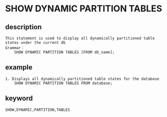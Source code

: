 <!-- 
Licensed to the Apache Software Foundation (ASF) under one
or more contributor license agreements.  See the NOTICE file
distributed with this work for additional information
regarding copyright ownership.  The ASF licenses this file
to you under the Apache License, Version 2.0 (the
"License"); you may not use this file except in compliance
with the License.  You may obtain a copy of the License at
   http://www.apache.org/licenses/LICENSE-2.0
 Unless required by applicable law or agreed to in writing,
software distributed under the License is distributed on an
"AS IS" BASIS, WITHOUT WARRANTIES OR CONDITIONS OF ANY
KIND, either express or implied.  See the License for the
specific language governing permissions and limitations
under the License.
-->

 # SHOW DYNAMIC PARTITION TABLES
## description
    This statement is used to display all dynamically partitioned table states under the current db
    Grammar：
        SHOW DYNAMIC PARTITION TABLES [FROM db_name];

 ## example
    1. Displays all dynamically partitioned table states for the database
        SHOW DYNAMIC PARTITION TABLES FROM database;

 ## keyword
    SHOW,DYNAMIC,PARTITION,TABLES
